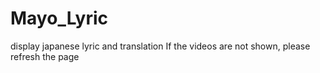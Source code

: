 # Mayo_Lyric
display japanese lyric and translation
If the videos are not shown, please refresh the page
